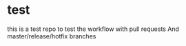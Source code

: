 # test

this is a test repo
to test the workflow with pull requests
And master/release/hotfix branches
